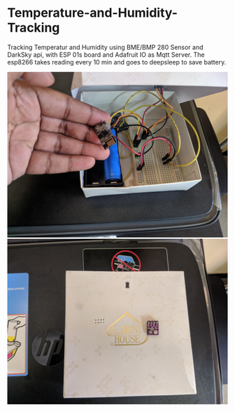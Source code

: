 # Temperature-and-Humidity-Tracking
Tracking Temperatur and Humidity using BME/BMP 280 Sensor and DarkSky api, with ESP 01s board and Adafruit IO as Mqtt Server.
The esp8266 takes reading every 10 min and goes to deepsleep to save battery.

<img src='images/ESP01s.jpg' width='800'>

<img src='images/BME280.jpg' width='800'>
